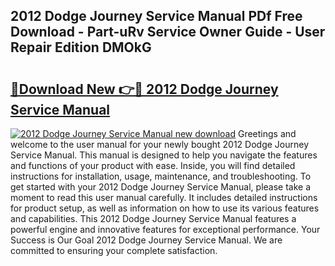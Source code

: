 ## 2012 Dodge Journey Service Manual PDf Free Download - Part-uRv Service Owner Guide - User Repair Edition DMOkG

# <h2><a href="http://bc39051.oget.top/?id=2012+Dodge+Journey+Service+Manual">🔗Download New 👉🔴 2012 Dodge Journey Service Manual</a></h2>

[![2012 Dodge Journey Service Manual new download](https://i.imgur.com/5g1atiW.png)](http://bc39051.oget.top/?id=2012+Dodge+Journey+Service+Manual)
Greetings and welcome to the user manual for your newly bought 2012 Dodge Journey Service Manual. This manual is designed to help you navigate the features and functions of your product with ease. Inside, you will find detailed instructions for installation, usage, maintenance, and troubleshooting. To get started with your 2012 Dodge Journey Service Manual, please take a moment to read this user manual carefully. It includes detailed instructions for product setup, as well as information on how to use its various features and capabilities. This 2012 Dodge Journey Service Manual features a powerful engine and innovative features for exceptional performance. Your Success is Our Goal 2012 Dodge Journey Service Manual. We are committed to ensuring your complete satisfaction.
